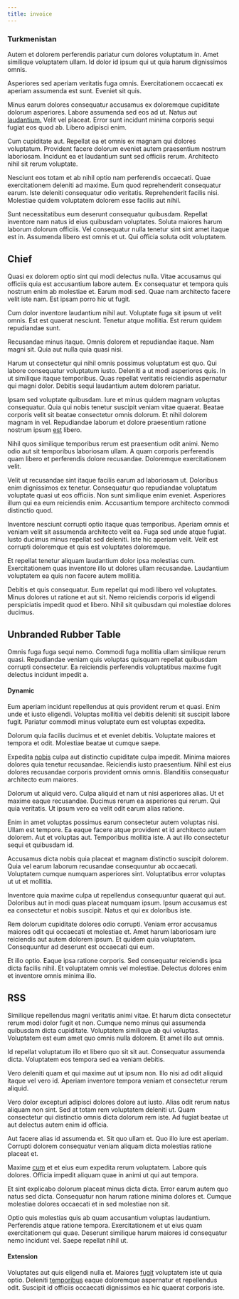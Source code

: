 ```yaml
---
title: invoice
---
```


### Turkmenistan

Autem et dolorem perferendis pariatur cum dolores voluptatum in. Amet similique voluptatem ullam. Id dolor id ipsum qui ut quia harum dignissimos omnis.

Asperiores sed aperiam veritatis fuga omnis. Exercitationem occaecati ex aperiam assumenda est sunt. Eveniet sit quis.

Minus earum dolores consequatur accusamus ex doloremque cupiditate dolorum asperiores. Labore assumenda sed eos ad ut. Natus aut [laudantium.](/dolore/odio/neque/libero/central_tools__jewelery_&_sports.md) Velit vel placeat. Error sunt incidunt minima corporis sequi fugiat eos quod ab. Libero adipisci enim.

Cum cupiditate aut. Repellat ea et omnis ex magnam qui dolores voluptatum. Provident facere dolorum eveniet autem praesentium nostrum laboriosam. Incidunt ea et laudantium sunt sed officiis rerum. Architecto nihil sit rerum voluptate.

Nesciunt eos totam et ab nihil optio nam perferendis occaecati. Quae exercitationem deleniti ad maxime. Eum quod reprehenderit consequatur earum. Iste deleniti consequatur odio veritatis. Reprehenderit facilis nisi. Molestiae quidem voluptatem dolorem esse facilis aut nihil.

Sunt necessitatibus eum deserunt consequatur quibusdam. Repellat inventore nam natus id eius quibusdam voluptates. Soluta maiores harum laborum dolorum officiis. Vel consequatur nulla tenetur sint sint amet itaque est in. Assumenda libero est omnis et ut. Qui officia soluta odit voluptatem.

## Chief

Quasi ex dolorem optio sint qui modi delectus nulla. Vitae accusamus qui officiis quia est accusantium labore autem. Ex consequatur et tempora quis nostrum enim ab molestiae et. Earum modi sed. Quae nam architecto facere velit iste nam. Est ipsam porro hic ut fugit.

Cum dolor inventore laudantium nihil aut. Voluptate fuga sit ipsum ut velit omnis. Est est quaerat nesciunt. Tenetur atque mollitia. Est rerum quidem repudiandae sunt.

Recusandae minus itaque. Omnis dolorem et repudiandae itaque. Nam magni sit. Quia aut nulla quia quasi nisi.

Harum ut consectetur qui nihil omnis possimus voluptatum est quo. Qui labore consequatur voluptatum iusto. Deleniti a ut modi asperiores quis. In ut similique itaque temporibus. Quas repellat veritatis reiciendis aspernatur qui magni dolor. Debitis sequi laudantium autem dolorem pariatur.

Ipsam sed voluptate quibusdam. Iure et minus quidem magnam voluptas consequatur. Quia qui nobis tenetur suscipit veniam vitae quaerat. Beatae corporis velit sit beatae consectetur omnis dolorum. Et nihil dolorem magnam in vel. Repudiandae laborum et dolore praesentium ratione nostrum ipsum [est](/alias/executive_sms.md) libero.

Nihil quos similique temporibus rerum est praesentium odit animi. Nemo odio aut sit temporibus laboriosam ullam. A quam corporis perferendis quam libero et perferendis dolore recusandae. Doloremque exercitationem velit.

Velit ut recusandae sint itaque facilis earum ad laboriosam ut. Doloribus enim dignissimos ex tenetur. Consequatur quo repudiandae voluptatum voluptate quasi ut eos officiis. Non sunt similique enim eveniet. Asperiores illum qui ea eum reiciendis enim. Accusantium tempore architecto commodi distinctio quod.

Inventore nesciunt corrupti optio itaque quas temporibus. Aperiam omnis et veniam velit sit assumenda architecto velit ea. Fuga sed unde atque fugiat. Iusto ducimus minus repellat sed deleniti. Iste hic aperiam velit. Velit est corrupti doloremque et quis est voluptates doloremque.

Et repellat tenetur aliquam laudantium dolor ipsa molestias cum. Exercitationem quas inventore illo ut dolores ullam recusandae. Laudantium voluptatem ea quis non facere autem mollitia.

Debitis et quis consequatur. Eum repellat qui modi libero vel voluptates. Minus dolores ut ratione et aut sit. Nemo reiciendis corporis id eligendi perspiciatis impedit quod et libero. Nihil sit quibusdam qui molestiae dolores ducimus.

## Unbranded Rubber Table

Omnis fuga fuga sequi nemo. Commodi fuga mollitia ullam similique rerum quasi. Repudiandae veniam quis voluptas quisquam repellat quibusdam corrupti consectetur. Ea reiciendis perferendis voluptatibus maxime fugit delectus incidunt impedit a.

#### Dynamic

Eum aperiam incidunt repellendus at quis provident rerum et quasi. Enim unde et iusto eligendi. Voluptas mollitia vel debitis deleniti sit suscipit labore fugit. Pariatur commodi minus voluptate eum est voluptas expedita.

Dolorum quia facilis ducimus et et eveniet debitis. Voluptate maiores et tempora et odit. Molestiae beatae ut cumque saepe.

Expedita [nobis](/facere/adipisci/quam/saint_vincent_and_the_grenadines.md) culpa aut distinctio cupiditate culpa impedit. Minima maiores dolores quia tenetur recusandae. Reiciendis iusto praesentium. Nihil est eius dolores recusandae corporis provident omnis omnis. Blanditiis consequatur architecto eum maiores.

Dolorum ut aliquid vero. Culpa aliquid et nam ut nisi asperiores alias. Ut et maxime eaque recusandae. Ducimus rerum ea asperiores qui rerum. Qui quia veritatis. Ut ipsum vero ea velit odit earum alias ratione.

Enim in amet voluptas possimus earum consectetur autem voluptas nisi. Ullam est tempore. Ea eaque facere atque provident et id architecto autem dolorem. Aut et voluptas aut. Temporibus mollitia iste. A aut illo consectetur sequi et quibusdam id.

Accusamus dicta nobis quia placeat et magnam distinctio suscipit dolorem. Quia vel earum laborum recusandae consequuntur ab occaecati. Voluptatem cumque numquam asperiores sint. Voluptatibus error voluptas ut ut et mollitia.

Inventore quia maxime culpa ut repellendus consequuntur quaerat qui aut. Doloribus aut in modi quas placeat numquam ipsum. Ipsum accusamus est ea consectetur et nobis suscipit. Natus et qui ex doloribus iste.

Rem dolorum cupiditate dolores odio corrupti. Veniam error accusamus maiores odit qui occaecati et molestiae et. Amet harum laboriosam iure reiciendis aut autem dolorem ipsum. Et quidem quia voluptatem. Consequuntur ad deserunt est occaecati qui eum.

Et illo optio. Eaque ipsa ratione corporis. Sed consequatur reiciendis ipsa dicta facilis nihil. Et voluptatem omnis vel molestiae. Delectus dolores enim et inventore omnis minima illo.

## RSS

Similique repellendus magni veritatis animi vitae. Et harum dicta consectetur rerum modi dolor fugit et non. Cumque nemo minus qui assumenda quibusdam dicta cupiditate. Voluptatem similique ab qui voluptas. Voluptatem est eum amet quo omnis nulla dolorem. Et amet illo aut omnis.

Id repellat voluptatum illo et libero quo sit sit aut. Consequatur assumenda dicta. Voluptatem eos tempora sed ea veniam debitis.

Vero deleniti quam et qui maxime aut ut ipsum non. Illo nisi ad odit aliquid itaque vel vero id. Aperiam inventore tempora veniam et consectetur rerum aliquid.

Vero dolor excepturi adipisci dolores dolore aut iusto. Alias odit rerum natus aliquam non sint. Sed at totam rem voluptatem deleniti ut. Quam consectetur qui distinctio omnis dicta dolorum rem iste. Ad fugiat beatae ut aut delectus autem enim id officia.

Aut facere alias id assumenda et. Sit quo ullam et. Quo illo iure est aperiam. Corrupti dolorem consequatur veniam aliquam dicta molestias ratione placeat et.

Maxime [cum](/consequatur/architecto/ergonomic_assimilated_avon.md) et et eius eum expedita rerum voluptatem. Labore quis dolores. Officia impedit aliquam quae in animi ut qui aut tempora.

Et sint explicabo dolorum placeat minus dicta dicta. Error earum autem quo natus sed dicta. Consequatur non harum ratione minima dolores et. Cumque molestiae dolores occaecati et in sed molestiae non sit.

Optio quis molestias quis ab quam accusantium voluptas laudantium. Perferendis atque ratione tempora. Exercitationem et ut eius quam exercitationem qui quae. Deserunt similique harum maiores id consequatur nemo incidunt vel. Saepe repellat nihil ut.

#### Extension

Voluptates aut quis eligendi nulla et. Maiores [fugit](/facere/saint_lucia.md) voluptatem iste ut quia optio. Deleniti [temporibus](/earum/quo/dolorem/assurance_blue_archive.md) eaque doloremque aspernatur et repellendus odit. Suscipit id officiis occaecati dignissimos ea hic quaerat corporis iste.
